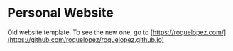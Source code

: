 # Personal Website
Old website template. To see the new one, go to [https://roquelopez.com/](https://github.com/roquelopez/roquelopez.github.io)
